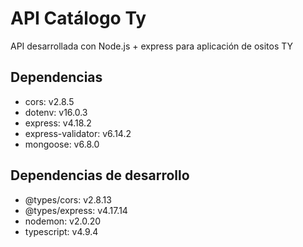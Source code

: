 # API Catálogo Ty

API desarrollada con Node.js + express para aplicación de ositos TY

## Dependencias
* cors: v2.8.5
* dotenv: v16.0.3
* express: v4.18.2
* express-validator: v6.14.2
* mongoose: v6.8.0

## Dependencias de desarrollo
* @types/cors: v2.8.13
* @types/express: v4.17.14
* nodemon: v2.0.20
* typescript: v4.9.4
